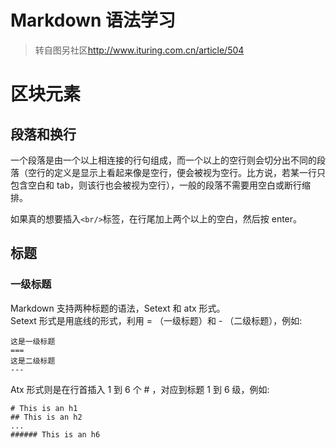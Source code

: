 Markdown 语法学习
===

> 转自图另社区<http://www.ituring.com.cn/article/504>  

# 区块元素

## 段落和换行

一个段落是由一个以上相连接的行句组成，而一个以上的空行则会切分出不同的段落（空行的定义是显示上看起来像是空行，便会被视为空行。比方说，若某一行只包含空白和 tab，则该行也会被视为空行），一般的段落不需要用空白或断行缩排。  

如果真的想要插入`<br/>`标签，在行尾加上两个以上的空白，然后按 enter。

## 标题

### 一级标题

Markdown 支持两种标题的语法，Setext 和 atx 形式。  
Setext 形式是用底线的形式，利用 = （一级标题）和 - （二级标题），例如:  

```
这是一级标题  
===  
这是二级标题  
---  
```

Atx 形式则是在行首插入 1 到 6 个 # ，对应到标题 1 到 6 级，例如:  
```
# This is an h1
## This is an h2
...
###### This is an h6
```